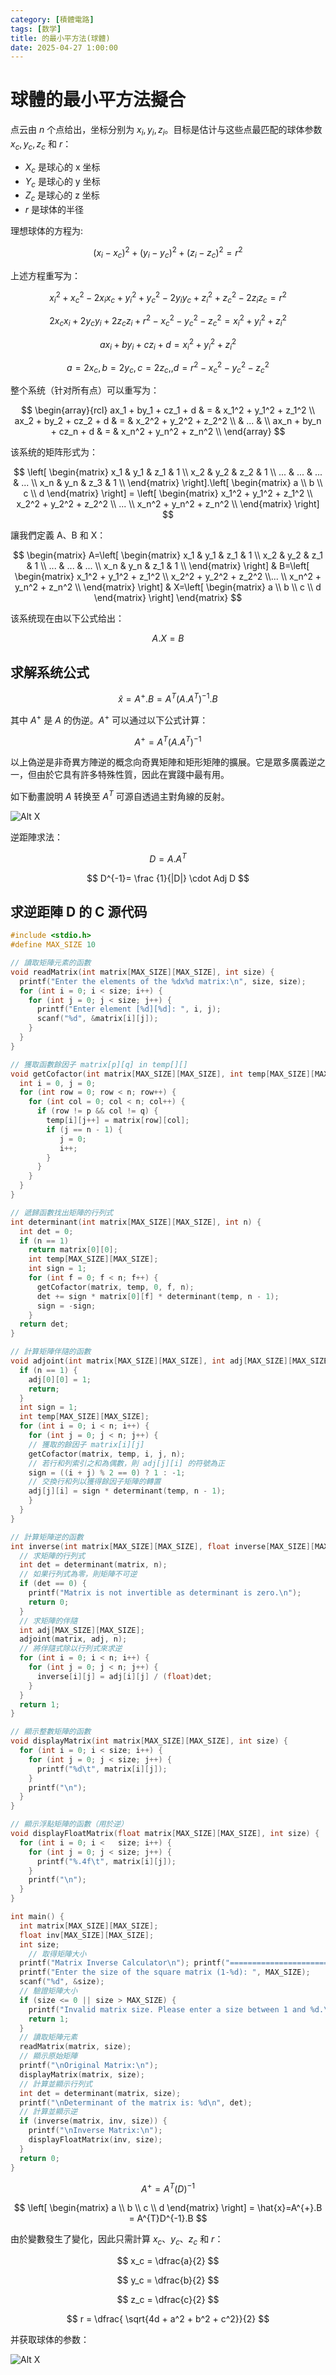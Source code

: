 ```yaml
---
category: [積體電路]
tags: [数学]
title: 的最小平方法(球體)
date: 2025-04-27 1:00:00
---
```


<style>
  table {
    width: 100%
    }
  td {
    vertical-align: center;
    text-align: center;
  }
  table.inputT{
    margin: 10px;
    width: auto;
    margin-left: auto;
    margin-right: auto;
    border: none;
  }
  input{
    text-align: center;
    padding: 0px 10px;
  }
  iframe{
    width: 100%;
    display: block;
    border-style:none;
  }
</style>

# 球體的最小平方法擬合

点云由 $n$ 个点给出，坐标分别为 $x_i, y_i, z_i$。目标是估计与这些点最匹配的球体参数 $x_c, y_c, z_c$ 和 $r$：

 - $X_c$ 是球心的 x 坐标
 - $Y_c$ 是球心的 y 坐标
 - $Z_c$ 是球心的 z 坐标
 - $r$ 是球体的半径

理想球体的方程为:


$$
(x_i-x_c)^2 + (y_i-y_c)^2  + (z_i-z_c)^2 = r^2
$$

上述方程重写为：

$$
x_i^2 + x_c^2 - 2x_ix_c + y_i^2 + y_c^2 - 2y_iy_c + z_i^2 + z_c^2 - 2z_iz_c = r^2
$$

$$
2x_cx_i + 2y_cy_i  + 2z_cz_i + r^2 - x_c^2 - y_c^2 - z_c^2 = x_i^2 + y_i^2 + z_i^2
$$

$$
ax_i + by_i + cz_i + d  = x_i^2 + y_i^2  + z_i^2
$$

$$
a = 2x_c,b = 2y_c,c = 2z_c,,d = r^2 - x_c^2 - y_c^2 - z_c^2
$$

整个系统（针对所有点）可以重写为：


$$
\begin{array}{rcl} ax_1 + by_1 + cz_1 + d & = & x_1^2 + y_1^2 + z_1^2 \\
ax_2 + by_2 + cz_2 + d & = & x_2^2 + y_2^2 + z_2^2 \\
& ... & \\
ax_n + by_n + cz_n + d & = & x_n^2 + y_n^2 + z_n^2 \\
\end{array}
$$

该系统的矩阵形式为：

$$
\left[ \begin{matrix} x_1 & y_1 & z_1 & 1 \\
x_2 & y_2 & z_2 & 1 \\
... & ... & ... & ... \\
x_n & y_n & z_3 & 1 \\
\end{matrix} \right].\left[ \begin{matrix}
a \\
b \\
c \\
d
\end{matrix} \right] = \left[ \begin{matrix}
x_1^2 + y_1^2 + z_1^2 \\
x_2^2 + y_2^2 + z_2^2 \\
... \\
x_n^2 + y_n^2 + z_n^2 \\
\end{matrix} \right]
$$

讓我們定義 A、B 和 X：

$$
\begin{matrix}
A=\left[ \begin{matrix}
x_1 & y_1 & z_1 & 1 \\
x_2 & y_2 & z_1 & 1 \\
... & ... & ... \\
x_n & y_n & z_1 & 1 \\
\end{matrix} \right]
&
B=\left[ \begin{matrix} x_1^2 + y_1^2 + z_1^2 \\  x_2^2 + y_2^2 + z_2^2  \\...  \\  x_n^2 + y_n^2 + z_n^2  \\ \end{matrix} \right]
&
X=\left[ \begin{matrix} a \\ b \\ c \\ d \end{matrix} \right]
\end{matrix}
$$

该系统现在由以下公式给出：

$$
A.X=B
$$

## 求解系统公式

$$
\hat{x}=A^{+}.B = A^{T}(A.A^{T})^{-1}.B
$$


其中 $A^{+}$ 是 $A$ 的伪逆。$A^{+}$ 可以通过以下公式计算：

$$
A^{+}=A^{T}(A.A^{T})^{-1}
$$


以上偽逆是非奇異方陣逆的概念向奇異矩陣和矩形矩陣的擴展。它是眾多廣義逆之一，但由於它具有許多特殊性質，因此在實踐中最有用。

如下動畫說明 $A$ 转换至 $A^{T}$ 可源自透過主對角線的反射。

![Alt X](../assets/img/math/mtranspose.gif)

逆距陣求法：

$$
D=A.A^{T}
$$


$$
D^{-1}= \frac {1}{|D|} \cdot Adj  D
$$


## 求逆距陣 **D** 的 C 源代码

```c
#include <stdio.h>
#define MAX_SIZE 10

// 讀取矩陣元素的函數
void readMatrix(int matrix[MAX_SIZE][MAX_SIZE], int size) {
  printf("Enter the elements of the %dx%d matrix:\n", size, size);
  for (int i = 0; i < size; i++) {
    for (int j = 0; j < size; j++) {
      printf("Enter element [%d][%d]: ", i, j);
      scanf("%d", &matrix[i][j]);
    }
  }
}

// 獲取函數餘因子 matrix[p][q] in temp[][]
void getCofactor(int matrix[MAX_SIZE][MAX_SIZE], int temp[MAX_SIZE][MAX_SIZE], int p, int q, int n) {
  int i = 0, j = 0;
  for (int row = 0; row < n; row++) {
    for (int col = 0; col < n; col++) {
      if (row != p && col != q) {
        temp[i][j++] = matrix[row][col];
        if (j == n - 1) {
           j = 0;
           i++;
        }
      }
    }
  }
}

// 遞歸函數找出矩陣的行列式
int determinant(int matrix[MAX_SIZE][MAX_SIZE], int n) {
  int det = 0;
  if (n == 1)
    return matrix[0][0];
    int temp[MAX_SIZE][MAX_SIZE];
    int sign = 1;
    for (int f = 0; f < n; f++) {
      getCofactor(matrix, temp, 0, f, n);
      det += sign * matrix[0][f] * determinant(temp, n - 1);
      sign = -sign;
    }
  return det;
}

// 計算矩陣伴隨的函數
void adjoint(int matrix[MAX_SIZE][MAX_SIZE], int adj[MAX_SIZE][MAX_SIZE], int n) {
  if (n == 1) {
    adj[0][0] = 1;
    return;
  }
  int sign = 1;
  int temp[MAX_SIZE][MAX_SIZE];
  for (int i = 0; i < n; i++) {
    for (int j = 0; j < n; j++) {
    // 獲取的餘因子 matrix[i][j]
    getCofactor(matrix, temp, i, j, n);
    // 若行和列索引之和為偶數，則 adj[j][i] 的符號為正
    sign = ((i + j) % 2 == 0) ? 1 : -1;
    // 交換行和列以獲得餘因子矩陣的轉置
    adj[j][i] = sign * determinant(temp, n - 1);
    }
  }
}

// 計算矩陣逆的函數
int inverse(int matrix[MAX_SIZE][MAX_SIZE], float inverse[MAX_SIZE][MAX_SIZE], int n) {
  // 求矩陣的行列式
  int det = determinant(matrix, n);
  // 如果行列式為零，則矩陣不可逆
  if (det == 0) {
    printf("Matrix is not invertible as determinant is zero.\n");
    return 0;
  }
  // 求矩陣的伴隨
  int adj[MAX_SIZE][MAX_SIZE];
  adjoint(matrix, adj, n);
  // 將伴隨式除以行列式來求逆
  for (int i = 0; i < n; i++) {
    for (int j = 0; j < n; j++) {
      inverse[i][j] = adj[i][j] / (float)det;
    }
  }
  return 1;
}

// 顯示整數矩陣的函數
void displayMatrix(int matrix[MAX_SIZE][MAX_SIZE], int size) {
  for (int i = 0; i < size; i++) {
    for (int j = 0; j < size; j++) {
      printf("%d\t", matrix[i][j]);
    }
    printf("\n");
  }
}

// 顯示浮點矩陣的函數（用於逆）
void displayFloatMatrix(float matrix[MAX_SIZE][MAX_SIZE], int size) {
  for (int i = 0; i <   size; i++) {
    for (int j = 0; j < size; j++) {
      printf("%.4f\t", matrix[i][j]);
    }
    printf("\n");
  }
}

int main() {
  int matrix[MAX_SIZE][MAX_SIZE];
  float inv[MAX_SIZE][MAX_SIZE];
  int size;
    // 取得矩陣大小
  printf("Matrix Inverse Calculator\n"); printf("=========================\n");
  printf("Enter the size of the square matrix (1-%d): ", MAX_SIZE);
  scanf("%d", &size);
  // 驗證矩陣大小
  if (size <= 0 || size > MAX_SIZE) {
    printf("Invalid matrix size. Please enter a size between 1 and %d.\n", MAX_SIZE);
    return 1;
  }
  // 讀取矩陣元素
  readMatrix(matrix, size);
  // 顯示原始矩陣
  printf("\nOriginal Matrix:\n");
  displayMatrix(matrix, size);
  // 計算並顯示行列式
  int det = determinant(matrix, size);
  printf("\nDeterminant of the matrix is: %d\n", det);
  // 計算並顯示逆
  if (inverse(matrix, inv, size)) {
    printf("\nInverse Matrix:\n");
    displayFloatMatrix(inv, size);
  }
  return 0;
}
```


$$
A^{+}=A^{T}(D)^{-1}
$$


$$
\left[ \begin{matrix}
a \\
b \\
c \\
d
\end{matrix} \right] = \hat{x}=A^{+}.B = A^{T}D^{-1}.B
$$

由於變數發生了變化，因此只需計算 $x_c、y_c、z_c$ 和 $r$：

$$ x_c = \dfrac{a}{2} $$

$$ y_c = \dfrac{b}{2} $$

$$ z_c = \dfrac{c}{2} $$

$$ r = \dfrac{ \sqrt{4d + a^2 + b^2 + c^2}}{2} $$

并获取球体的参数：

![Alt X](../assets/img/math/lsqsphere.png)








